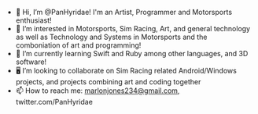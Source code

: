 - 👋 Hi, I’m @PanHyridae! I'm an Artist, Programmer and Motorsports enthusiast! 
- 👀 I’m interested in Motorsports, Sim Racing, Art, and general technology as well as Technology and Systems in Motorsports and the comboniation of art and programming!
- 🌱 I’m currently learning Swift and Ruby among other languages, and 3D software!
- 🖥️ I’m looking to collaborate on Sim Racing related Android/Windows projects, and projects combining art and coding together
- 📫 How to reach me: marlonjones234@gmail.com, twitter.com/PanHyridae

<!---
PanHyridae/PanHyridae is a ✨ special ✨ repository because its `README.md` (this file) appears on your GitHub profile.
You can click the Preview link to take a look at your changes.
--->
